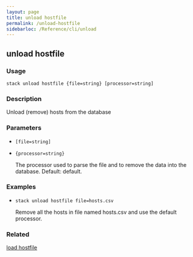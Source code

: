 ```yaml
---
layout: page
title: unload hostfile
permalink: /unload-hostfile
sidebarloc: /Reference/cli/unload
---
```


## unload hostfile

### Usage

`stack unload hostfile {file=string} [processor=string]`

### Description

Unload (remove) hosts from the database

### Parameters
* `[file=string]`
* `{processor=string}`

   The processor used to parse the file and to remove the data into the
	database. Default: default.

### Examples

* `stack unload hostfile file=hosts.csv`

   Remove all the hosts in file named hosts.csv and use the default
	processor.


### Related
[load hostfile](load-hostfile)


